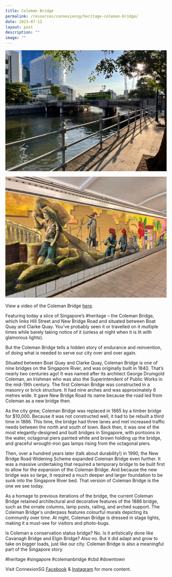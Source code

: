 ```yaml
---
title: Coleman Bridge
permalink: /resources/connexionsg/heritage-coleman-bridge/
date: 2023-07-12
layout: post
description: ""
image: ""
---
```

![](/images/coleman%20bridge.jpg)

![](/images/coleman%20bridge%202.jpg)

View a video of the Coleman Bridge <a target="_blank" href="https://fb.watch/lMvmqs-adg/">here</a>.

Featuring today a slice of Singapore’s #heritage – the Coleman Bridge, which links Hill Street and New Bridge Road and situated between Boat Quay and Clarke Quay. You’ve probably seen it or travelled on it multiple times while barely taking notice of it (unless at night when it is lit with glamorous lights).

But the Coleman Bridge tells a hidden story of endurance and reinvention, of doing what is needed to serve our city over and over again.

Situated between Boat Quay and Clarke Quay, Coleman Bridge is one of nine bridges on the Singapore River, and was originally built in 1840. That’s nearly two centuries ago! It was named after its architect George Drumgold Coleman, an Irishman who was also the Superintendent of Public Works in the mid-19th century.
The first Coleman Bridge was constructed in a masonry or brick structure. It had nine arches and was approximately 6 metres wide. It gave New Bridge Road its name because the road led from Coleman as a new bridge then.

As the city grew, Coleman Bridge was replaced in 1865 by a timber bridge for $10,000. Because it was not constructed well, it had to be rebuilt a third time in 1886. This time, the bridge had three lanes and met increased traffic needs between the north and south of town. Back then, it was one of the most elegantly-designed and built bridges in Singapore, with pontoons in the water, octagonal piers painted white and brown holding up the bridge, and graceful wrought-iron gas lamps rising from the octagonal piers.

Then, over a hundred years later (talk about durability!) in 1990, the New Bridge Road Widening Scheme expanded Coleman Bridge even further. It was a massive undertaking that required a temporary bridge to be built first to allow for the expansion of the Coleman Bridge. And because the new bridge was so large, it required a much deeper and larger foundation to be sunk into the Singapore River bed. That version of Coleman Bridge is the one we see today.

As a homage to previous iterations of the bridge, the current Coleman Bridge retained architectural and decorative features of the 1886 bridge, such as the ornate columns, lamp posts, railing, and arched support. The Coleman Bridge's underpass features colourful murals depicting its community over time. At night, Coleman Bridge is dressed in stage lights, making it a must-see for visitors and photo-bugs.

Is Coleman a conservation status bridge? No. Is it artistically done like Cavanagh Bridge and Elgin Bridge? Also no. But it did adapt and grow to take on bigger loads, just like our city. Coleman Bridge is also a meaningful part of the Singapore story.

#heritage #singapore #colemanbridge #cbd #downtown

Visit ConnexionSG <a target="_blank" href="https://www.facebook.com/ConnexionSG">Facebook</a> &amp; <a target="_blank" href="https://www.instagram.com/connexionsg/">Instagram</a> for more content.